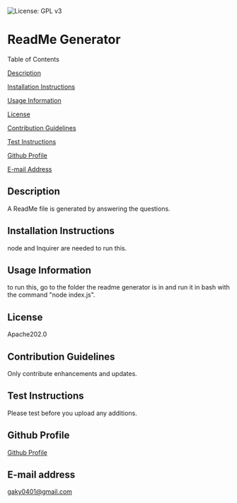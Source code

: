 ![License: GPL v3](https://img.shields.io/badge/License-Apache202.0-blue.svg)
# ReadMe Generator

Table of Contents

[Description](#description)

[Installation Instructions](#installation-instructions)

[Usage Information](#usage-information)

[License](#license)

[Contribution Guidelines](#contribution-guidelines)

[Test Instructions](#test-instructions)

[Github Profile](#github-profile)

[E-mail Address](#e-mail-address)

## Description

A ReadMe file is generated by answering the questions.

## Installation Instructions

node and Inquirer are needed to run this.

## Usage Information

to run this, go to the folder the readme generator is in and run it in bash with the command "node index.js".

## License

Apache202.0

## Contribution Guidelines

Only contribute enhancements and updates.

## Test Instructions

Please test before you upload any additions.

## Github Profile

[Github Profile](https://github.com/gaky0401/)

## E-mail address

gaky0401@gmail.com